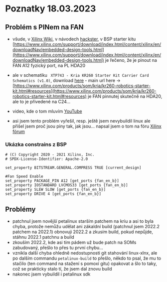 # Poznatky 18.03.2023

## Problém s PINem na FAN

- všude, v [Xilinx Wiki](https://xilinx-wiki.atlassian.net/wiki/spaces/A/pages/1641152513/Kria+K26+SOM#Fan-Control), v návodech [hackster](https://www.hackster.io/whitney-knitter/add-peripheral-support-to-kria-kr260-vivado-2022-1-project-874960), v BSP starter kitu [https://www.xilinx.com/support/download/index.html/content/xilinx/en/downloadNav/embedded-design-tools.html](https://www.xilinx.com/support/download/index.html/content/xilinx/en/downloadNav/embedded-design-tools.html) je řečeno, že je pinout na FAN A12 fyzický port, na PL HDA20
- ale v schematiku ` XTP743 - Kria KR260 Starter Kit Carrier Card Schematics (v1.0)`, download [here](https://www.xilinx.com/member/forms/download/design-license.html?cid=bad0ada6-9a32-427e-a793-c68fed567427&filename=xtp743-kr260-schematic.zip) - main url here -> [https://www.xilinx.com/products/som/kria/kr260-robotics-starter-kit.html#resources](https://www.xilinx.com/products/som/kria/kr260-robotics-starter-kit.html#resources) je FAN pinnutej skutečně na HDA20, ale to je přivedené na C24...

- video, kde o tom mluvím [YouTube](https://youtu.be/5SWHivKPtBw)

- asi jsem tento problém vyřešil, resp. ještě jsem nevybuildil linux ale přišel jsem proč jsou piny tak, jak jsou... napsal jsem o tom na fóru [Xilinx fórum](https://support.xilinx.com/s/question/0D54U00006alUwcSAE/kria-som-kr260-starter-kit-schematic-pdf-vs-constrains-xdc-pin-confusion-possible-explanation-on-fan-pinout?language=en_US)

### Ukázka constrains z BSP

```
# (C) Copyright 2020 - 2021 Xilinx, Inc.
# SPDX-License-Identifier: Apache-2.0

set_property BITSTREAM.GENERAL.COMPRESS TRUE [current_design]

#Fan Speed Enable
set_property PACKAGE_PIN A12 [get_ports {fan_en_b}]
set_property IOSTANDARD LVCMOS33 [get_ports {fan_en_b}]
set_property SLEW SLOW [get_ports {fan_en_b}]
set_property DRIVE 4 [get_ports {fan_en_b}]

```

## Problémy

- patchnul jsem novější petalinux starším patchem na kriu a asi to byla chyba, protože nemůžu udělat ani zákaldní build (patchnul jsem 2022.2 patchem na 2022.1) obnovuji 2022.2 a zkusím build, pokud nepůjde, stáhnu 2022.1 patchnu a build
- zkouším 2022.2, kde asi tím pádem už bude patch na SOMs zabudovaný, přešlo to přes tu první chybu...
- vznikla další chyba ohledně nedostupnosti git stahování linux-xlnx, ale po dalším commandu `petalinux-build` to přešlo, někdo to psal, že mu to stačilo (ten command na stažení s pomoxí gitu) opakovat a šlo to taky, což se prakticky stalo tí, že jsem dal znovu build
- nakonec jsem vybuildil i petalinux sdk

